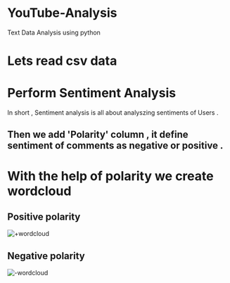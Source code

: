 # YouTube-Analysis
Text Data Analysis using python
# Lets read csv data
# Perform Sentiment Analysis
In short , Sentiment analysis is all about analyszing sentiments of Users .
## Then we add 'Polarity' column , it define sentiment of comments as negative or positive .
# With the help of polarity we create wordcloud

## Positive polarity

![+wordcloud](https://github.com/Preeti0018/YouTube-Analysis/assets/159876174/69a6baa9-7e42-4197-976a-090425a04843)

## Negative polarity

![-wordcloud](https://github.com/Preeti0018/YouTube-Analysis/assets/159876174/0c41e405-a5e8-426e-b112-8cf3061b6004)

